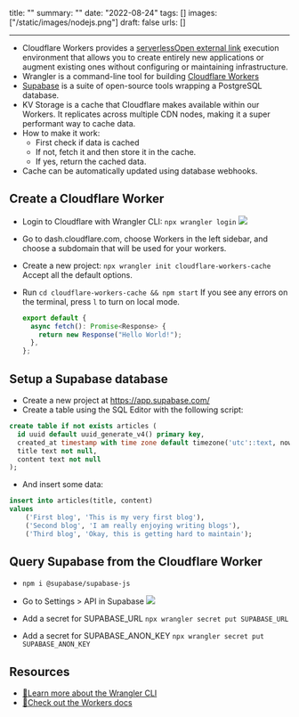 title: ""
summary: ""
date: "2022-08-24"
tags: []
images: ["/static/images/nodejs.png"]
draft: false
urls:
[]

---

- Cloudflare Workers provides a [serverlessOpen external link](https://www.cloudflare.com/learning/serverless/what-is-serverless/) execution environment that allows you to create entirely new applications or augment existing ones without configuring or maintaining infrastructure.
- Wrangler is a command-line tool for building [Cloudflare Workers](https://workers.cloudflare.com/)
- [Supabase](https://app.supabase.com/) is a suite of open-source tools wrapping a PostgreSQL database.
- KV Storage is a cache that Cloudflare makes available within our Workers. It replicates across multiple CDN nodes, making it a super performant way to cache data.
- How to make it work:
  - First check if data is cached
  - If not, fetch it and then store it in the cache.
  - If yes, return the cached data.
- Cache can be automatically updated using database webhooks.

## Create a Cloudflare Worker

- Login to Cloudflare with Wrangler CLI: `npx wrangler login`
  ![](/static/images/wrangler-login.png)

- Go to dash.cloudflare.com, choose Workers in the left sidebar, and choose a subdomain that will be used for your workers.

- Create a new project: `npx wrangler init cloudflare-workers-cache`
  Accept all the default options.

- Run `cd cloudflare-workers-cache && npm start`
  If you see any errors on the terminal, press `l` to turn on local mode.

  ```ts
  export default {
    async fetch(): Promise<Response> {
      return new Response("Hello World!");
    },
  };
  ```

## Setup a Supabase database

- Create a new project at https://app.supabase.com/
- Create a table using the SQL Editor with the following script:

```sql
create table if not exists articles (
  id uuid default uuid_generate_v4() primary key,
  created_at timestamp with time zone default timezone('utc'::text, now()) not null,
  title text not null,
  content text not null
);
```

- And insert some data:

```sql
insert into articles(title, content)
values
	('First blog', 'This is my very first blog'),
	('Second blog', 'I am really enjoying writing blogs'),
	('Third blog', 'Okay, this is getting hard to maintain');
```

## Query Supabase from the Cloudflare Worker

- `npm i @supabase/supabase-js`

- Go to Settings > API in Supabase
  ![](/static/images/settings-api-supabase.png)

- Add a secret for SUPABASE_URL `npx wrangler secret put SUPABASE_URL`
- Add a secret for SUPABASE_ANON_KEY `npx wrangler secret put SUPABASE_ANON_KEY`

## Resources

- [🤠Learn more about the Wrangler CLI](https://developers.cloudflare.com/workers/cli-wrangler)
- [📖Check out the Workers docs](https://developers.cloudflare.com/workers)
